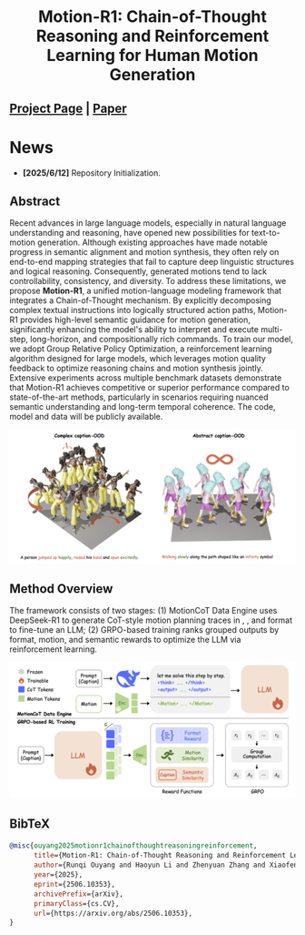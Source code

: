 <div align="center">   
  
# Motion-R1: Chain-of-Thought Reasoning and Reinforcement Learning for Human Motion Generation

</div>

## [Project Page](https://motion-r1.github.io/) | [Paper](https://arxiv.org/abs/2506.10353)

# News
- **[2025/6/12]** Repository Initialization.

## Abstract
Recent advances in large language models, especially in natural language understanding and reasoning, have opened new possibilities for text-to-motion generation. Although existing approaches have made notable progress in semantic alignment and motion synthesis, they often rely on end-to-end mapping strategies that fail to capture deep linguistic structures and logical reasoning. Consequently, generated motions tend to lack controllability, consistency, and diversity. To address these limitations, we propose **Motion-R1**, a unified motion-language modeling framework that integrates a Chain-of-Thought mechanism. By explicitly decomposing complex textual instructions into logically structured action paths, Motion-R1 provides high-level semantic guidance for motion generation, significantly enhancing the model's ability to interpret and execute multi-step, long-horizon, and compositionally rich commands. To train our model, we adopt Group Relative Policy Optimization, a reinforcement learning algorithm designed for large models, which leverages motion quality feedback to optimize reasoning chains and motion synthesis jointly. Extensive experiments across multiple benchmark datasets demonstrate that Motion-R1 achieves competitive or superior performance compared to state-of-the-art methods, particularly in scenarios requiring nuanced semantic understanding and long-term temporal coherence. The code, model and data will be publicly available.

![teaser](./assets/motionr1-main.png)
## Method Overview

The framework consists of two stages: (1) MotionCoT Data Engine uses DeepSeek-R1 to generate CoT-style motion planning traces in <think>, <output>, and <Motion> format to fine-tune an LLM; (2) GRPO-based training ranks grouped outputs by format, motion, and semantic rewards to optimize the LLM via reinforcement learning.


![pipeline](./assets/motionr1-pipeline.png)


## BibTeX

```bibtex
@misc{ouyang2025motionr1chainofthoughtreasoningreinforcement,
      title={Motion-R1: Chain-of-Thought Reasoning and Reinforcement Learning for Human Motion Generation}, 
      author={Runqi Ouyang and Haoyun Li and Zhenyuan Zhang and Xiaofeng Wang and Zheng Zhu and Guan Huang and Xingang Wang},
      year={2025},
      eprint={2506.10353},
      archivePrefix={arXiv},
      primaryClass={cs.CV},
      url={https://arxiv.org/abs/2506.10353}, 
}
